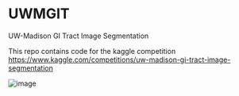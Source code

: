 # UWMGIT

UW-Madison GI Tract Image Segmentation

This repo contains code for the kaggle competition https://www.kaggle.com/competitions/uw-madison-gi-tract-image-segmentation

![image](https://user-images.githubusercontent.com/74118071/172184249-5e3ad74a-c631-46e1-9490-a2ff9abed9e5.png)

